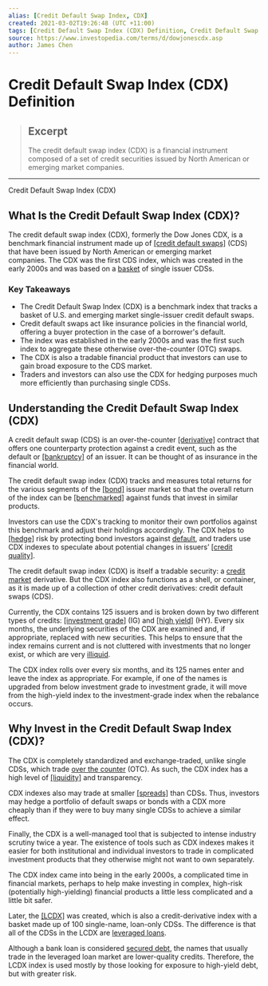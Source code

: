 ```yaml
---
alias: [Credit Default Swap Index, CDX]
created: 2021-03-02T19:26:48 (UTC +11:00)
tags: [Credit Default Swap Index (CDX) Definition, Credit Default Swap Index (CDX)]
source: https://www.investopedia.com/terms/d/dowjonescdx.asp
author: James Chen
---
```


# Credit Default Swap Index (CDX) Definition

> ## Excerpt
> The credit default swap index (CDX) is a financial instrument composed of a set of credit securities issued by North American or emerging market companies.

---

Credit Default Swap Index (CDX)
## What Is the Credit Default Swap Index (CDX)?

The credit default swap index (CDX), formerly the Dow Jones CDX, is a benchmark financial instrument made up of [[credit default swaps]](https://www.investopedia.com/terms/c/creditdefaultswap.asp) (CDS) that have been issued by North American or emerging market companies. The CDX was the first CDS index, which was created in the early 2000s and was based on a [basket](https://www.investopedia.com/terms/b/basket.asp) of single issuer CDSs.

### Key Takeaways

-   The Credit Default Swap Index (CDX) is a benchmark index that tracks a basket of U.S. and emerging market single-issuer credit default swaps.
-   Credit default swaps act like insurance policies in the financial world, offering a buyer protection in the case of a borrower's default.
-   The index was established in the early 2000s and was the first such index to aggregate these otherwise over-the-counter (OTC) swaps.
-   The CDX is also a tradable financial product that investors can use to gain broad exposure to the CDS market.
-   Traders and investors can also use the CDX for hedging purposes much more efficiently than purchasing single CDSs.

## Understanding the Credit Default Swap Index (CDX)

A credit default swap (CDS) is an over-the-counter [[derivative]](https://www.investopedia.com/terms/d/derivative.asp) contract that offers one counterparty protection against a credit event, such as the default or [[bankruptcy]](https://www.investopedia.com/terms/b/bankruptcy.asp) of an issuer. It can be thought of as insurance in the financial world.

The credit default swap index (CDX) tracks and measures total returns for the various segments of the [[bond]](https://www.investopedia.com/terms/b/bond.asp) issuer market so that the overall return of the index can be [[benchmarked]](https://www.investopedia.com/terms/b/benchmark.asp) against funds that invest in similar products.

Investors can use the CDX's tracking to monitor their own portfolios against this benchmark and adjust their holdings accordingly. The CDX helps to [[hedge]](https://www.investopedia.com/terms/h/hedge.asp) risk by protecting bond investors against [default](https://www.investopedia.com/terms/d/default2.asp), and traders use CDX indexes to speculate about potential changes in issuers’ [[credit quality]](https://www.investopedia.com/terms/c/creditquality.asp). 

The credit default swap index (CDX) is itself a tradable security: a [credit market](https://www.investopedia.com/terms/c/credit_market.asp) derivative. But the CDX index also functions as a shell, or container, as it is made up of a collection of other credit derivatives: credit default swaps (CDS).

Currently, the CDX contains 125 issuers and is broken down by two different types of credits: [[investment grade]](https://www.investopedia.com/terms/i/investmentgrade.asp) (IG) and [[high yield]](https://www.investopedia.com/terms/h/high_yield_bond.asp) (HY). Every six months, the underlying securities of the CDX are examined and, if appropriate, replaced with new securities. This helps to ensure that the index remains current and is not cluttered with investments that no longer exist, or which are very [illiquid](https://www.investopedia.com/terms/i/illiquid.asp). 

The CDX index rolls over every six months, and its 125 names enter and leave the index as appropriate. For example, if one of the names is upgraded from below investment grade to investment grade, it will move from the high-yield index to the investment-grade index when the rebalance occurs.

## Why Invest in the Credit Default Swap Index (CDX)? 

The CDX is completely standardized and exchange-traded, unlike single CDSs, which trade [over the counter](https://www.investopedia.com/terms/o/otc.asp) (OTC). As such, the CDX index has a high level of [[liquidity]](https://www.investopedia.com/terms/l/liquidity.asp) and transparency.

CDX indexes also may trade at smaller [[spreads]](https://www.investopedia.com/terms/s/spread.asp) than CDSs. Thus, investors may hedge a portfolio of default swaps or bonds with a CDX more cheaply than if they were to buy many single CDSs to achieve a similar effect.

Finally, the CDX is a well-managed tool that is subjected to intense industry scrutiny twice a year. The existence of tools such as CDX indexes makes it easier for both institutional and individual investors to trade in complicated investment products that they otherwise might not want to own separately.

The CDX index came into being in the early 2000s, a complicated time in financial markets, perhaps to help make investing in complex, high-risk (potentially high-yielding) financial products a little less complicated and a little bit safer.

Later, the [[LCDX]](https://www.investopedia.com/terms/l/lcdx.asp) was created, which is also a credit-derivative index with a basket made up of 100 single-name, loan-only CDSs. The difference is that all of the CDSs in the LCDX are [leveraged loans](https://www.investopedia.com/terms/l/leveragedloan.asp).

Although a bank loan is considered [secured debt](https://www.investopedia.com/terms/s/secureddebt.asp), the names that usually trade in the leveraged loan market are lower-quality credits. Therefore, the LCDX index is used mostly by those looking for exposure to high-yield debt, but with greater risk.
